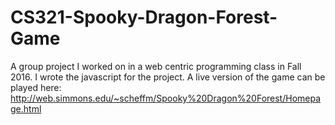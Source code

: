 # CS321-Spooky-Dragon-Forest-Game
A group project I worked on in a web centric programming class in Fall 2016.  I wrote the javascript for the project.
A live version of the game can be played here: http://web.simmons.edu/~scheffm/Spooky%20Dragon%20Forest/Homepage.html

